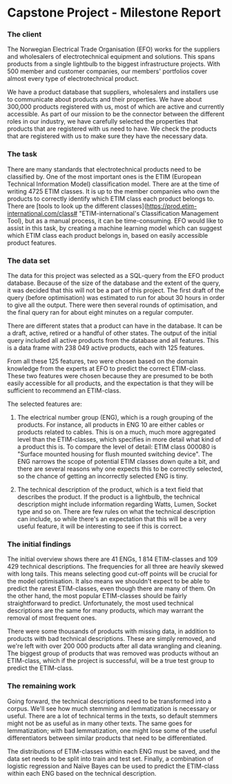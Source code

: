 # Capstone Project - Milestone Report

### The client
The Norwegian Electrical Trade Organisation (EFO) works for the suppliers and wholesalers of electrotechnical equipment and solutions. This spans products from a single lightbulb to the biggest infrastructure projects. With 500 member and customer companies, our members' portfolios cover almost every type of electrotechnical product.

We have a product database that suppliers, wholesalers and installers use to communicate about products and their properties. We have about 300,000 products registered with us, most of which are active and currently accessible. As part of our mission to be the connector between the different roles in our industry, we have carefully selected the properties that products that are registered with us need to have. We check the products that are registered with us to make sure they have the necessary data.

### The task
There are many standards that electrotechnical products need to be classified by. One of the most important ones is the ETIM (European Technical Information Model) classification model. There are at the time of writing 4725 ETIM classes. It is up to the member companies who own the products to correctly identify which ETIM class each product belongs to. There are [tools to look up the different classes](https://prod.etim-international.com/class# "ETIM-international's Classification Management Tool), but as a manual process, it can be time-consuming. EFO would like to assist in this task, by creating a machine learning model which can suggest which ETIM class each product belongs in, based on easily accessible product features.

### The data set
The data for this project was selected as a SQL-query from the EFO product database. Because of the size of the database and the extent of the query, it was decided that this will not be a part of this project. The first draft of the query (before optimisation) was estimated to run for about 30 hours in order to give all the output. There were then several rounds of optimisation, and the final query ran for about eight minutes on a regular computer.

There are different states that a product can have in the database. It can be a draft, active, retired or a handful of other states. The output of the initial query included all active products from the database and all features. This is a data frame with 238 049 active products, each with 125 features.

From all these 125 features, two were chosen based on the domain knowledge from the experts at EFO to predict the correct ETIM-class. These two features were chosen because they are presumed to be both easily accessible for all products, and the expectation is that they will be sufficient to recommend an ETIM-class.

The selected features are:

1) The electrical number group (ENG), which is a rough grouping of the products. For instance, all products in ENG 10 are either cables or products related to cables. This is on a much, much more aggregated level than the ETIM-classes, which specifies in more detail what kind of a product this is. To compare the level of detail: ETIM class 000080 is "Surface mounted housing for flush mounted switching device". The ENG narrows the scope of potential ETIM classes down quite a bit, and there are several reasons why one expects this to be correctly selected, so the chance of getting an incorrectly selected ENG is tiny.

2) The technical description of the product, which is a text field that describes the product. If the product is a lightbulb, the technical description might include information regarding Watts, Lumen, Socket type and so on. There are few rules on what the technical description can include, so while there's an expectation that this will be a very useful feature, it will be interesting to see if this is correct.

### The initial findings
The initial overview shows there are 41 ENGs, 1 814 ETIM-classes and 109 429 technical descriptions. The frequencies for all three are heavily skewed with long tails. This means selecting good cut-off points will be crucial for the model optimisation. It also means we shouldn't expect to be able to predict the rarest ETIM-classes, even though there are many of them. On the other hand, the most popular ETIM-classes should be fairly straightforward to predict. Unfortunately, the most used technical descriptions are the same for many products, which may warrant the removal of most frequent ones.

There were some thousands of products with missing data, in addition to products with bad technical descriptions. These are simply removed, and we're left with over 200 000 products after all data wrangling and cleaning. The biggest group of products that was removed was products without an ETIM-class, which if the project is successful, will be a true test group to predict the ETIM-class.

### The remaining work
Going forward, the technical descriptions need to be transformed into a corpus. We'll see how much stemming and lemmatization is necessary or useful. There are a lot of technical terms in the texts, so default stemmers might not be as useful as in many other texts. The same goes for lemmatization; with bad lemmatization, one might lose some of the useful differentiators between similar products that need to be differentiated.

The distributions of ETIM-classes within each ENG must be saved, and the data set needs to be split into train and test set. Finally, a combination of logistic regression and Naïve Bayes can be used to predict the ETIM-class within each ENG based on the technical description.
